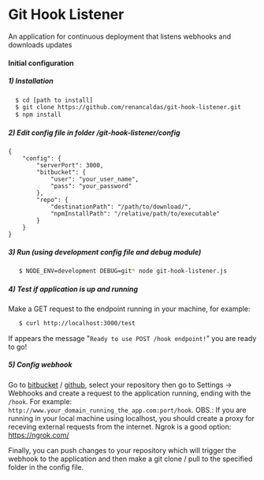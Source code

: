 # Git Hook Listener

An application for continuous deployment that listens webhooks and downloads updates 

#### Initial configuration

##### 1) Installation
```sh
  $ cd [path to install]
  $ git clone https://github.com/renancaldas/git-hook-listener.git
  $ npm install
```
##### 2) Edit config file in folder /git-hook-listener/config
```
{
	"config": {
		"serverPort": 3000,
		"bitbucket": {
			"user": "your_user_name",
			"pass": "your_password"
		},
		"repo": {
			"destinationPath": "/path/to/download/",
			"npmInstallPath": "/relative/path/to/executable"
		}
	}
}
```
##### 3) Run (using development config file and debug module)
```sh
   $ NODE_ENV=development DEBUG=git* node git-hook-listener.js
```

##### 4) Test if application is up and running
Make a GET request to the endpoint running in your machine, for example: 
```sh
   $ curl http://localhost:3000/test
```

If appears the message "`Ready to use POST /hook endpoint!`" you are ready to go!

##### 5) Config webhook
Go to [bitbucket](https://bitbucket.org/) / [github](https://github.com), select your repository then go to Settings -> Webhooks and create a request to the application running, ending with the `/hook`. For example: `http://www.your_domain_running_the_app.com:port/hook`. OBS.: If you are running in your local machine using localhost, you should create a proxy for receving external requests from the internet. Ngrok is a good option: https://ngrok.com/ 

Finally, you can push changes to your repository which will trigger the webhook to the application and then make a git clone / pull to the specified folder in the config file.